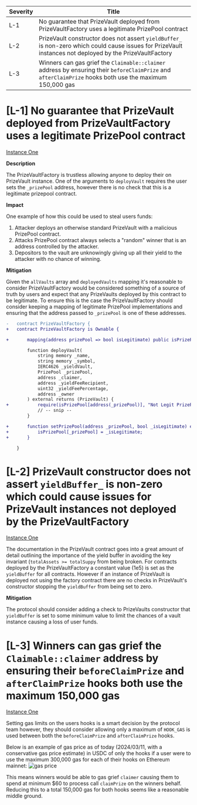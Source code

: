 | Severity | Title                                                                                                                                                                                                                    |
| -------- | ------------------------------------------------------------------------------------------------------------------------------------------------------------------------------------------------------------------------ |
| L-1      | No guarantee that PrizeVault deployed from PrizeVaultFactory uses a legitimate PrizePool contract                                                                                                                        |
| L-2      | PrizeVault constructor does not assert `yieldBuffer_` is non-zero which could cause issues for PrizeVault instances not deployed by the PrizeVaultFactory                                                                |
| L-3      | Winners can gas grief the `Claimable::claimer` address by ensuring their `beforeClaimPrize` and `afterClaimPrize` hooks both use the maximum 150,000 gas                                                                 |

# [L-1] No guarantee that PrizeVault deployed from PrizeVaultFactory uses a legitimate PrizePool contract

[Instance One](https://github.com/code-423n4/2024-03-pooltogether/blob/main/pt-v5-vault/src/PrizeVaultFactory.sol#L92)

**Description**

The PrizeVaultFactory is trustless allowing anyone to deploy their on PrizeVault instance. One of the arguments to `deployVault` requires the user sets the `_prizePool` address, however there is no check that this is a legitimate prizepool contract.

**Impact**

One example of how this could be used to steal users funds:

1. Attacker deploys an otherwise standard PrizeVault with a malicious PrizePool contract.
2. Attacks PrizePool contract always selects a "random" winner that is an address controlled by the attacker.
3. Depositors to the vault are unknowingly giving up all their yield to the attacker with no chance of winning.

**Mitigation**

Given the `allVaults` array and `deployedVaults` mapping it's reasonable to consider PrizeVaultFactory would be considered something of a source of truth by users and expect that any PrizeVaults deployed by this contract to be legitimate. To ensure this is the case the PrizeVaultFactory should consider keeping a mapping of legitimate PrizePool implementations and ensuring that the address passed to `_prizePool` is one of these addresses.

```diff
-   contract PrizeVaultFactory {
+   contract PrizeVaultFactory is Ownable {

+       mapping(address prizePool => bool isLegitimate) public isPrizePool;

        function deployVault(
            string memory _name,
            string memory _symbol,
            IERC4626 _yieldVault,
            PrizePool _prizePool,
            address _claimer,
            address _yieldFeeRecipient,
            uint32 _yieldFeePercentage,
            address _owner
        ) external returns (PrizeVault) {
+           require(isPrizePool[address(_prizePool)], "Not Legit PrizePool");
            // -- snip --
        }

+       function setPrizePool(address _prizePool, bool _isLegitimate) external onlyOwner {
+           isPrizePool[_prizePool] = _isLegitimate;
+       }

    }
```

# [L-2] PrizeVault constructor does not assert `yieldBuffer_` is non-zero which could cause issues for PrizeVault instances not deployed by the PrizeVaultFactory

[Instance One](https://github.com/code-423n4/2024-03-pooltogether/blob/main/pt-v5-vault/src/PrizeVault.sol#L289)

The documentation in the PrizeVault contract goes into a great amount of detail outlining the importance of the yield buffer in avoiding the key invariant (`totalAssets >= totalSuppy` from being broken. For contracts deployed by the PrizeVaultFactory a constant value (1e5) is set as the `yieldBuffer` for all contracts. However if an instance of PrizeVault is deployed not using the factory contract there are no checks in PrizeVault's constructor stopping the `yieldBuffer` from being set to zero.

**Mitigation**

The protocol should consider adding a check to PrizeVaults constructor that `yieldBuffer` is set to some minimum value to limit the chances of a vault instance causing a loss of user funds.

# [L-3] Winners can gas grief the `Claimable::claimer` address by ensuring their `beforeClaimPrize` and `afterClaimPrize` hooks both use the maximum 150,000 gas

[Instance One](https://github.com/code-423n4/2024-03-pooltogether/blob/main/pt-v5-vault/src/abstract/Claimable.sol#L76)

Setting gas limits on the users hooks is a smart decision by the protocol team however, they should consider allowing only a maximum of `HOOK_GAS` is used between both the `beforeClaimPrize` and `afterClaimPrize` hooks.

Below is an example of gas price as of today (2024/03/11, with a conservative gas price estimate) in USDC of only the hooks if a user were to use the maximum 300,000 gas for each of their hooks on Ethereum mainnet:
![gas price](https://i.imgur.com/SFQQNMh.png)

This means winners would be able to gas grief `claimer` causing them to spend at minimum $60 to process call `claimPrize` on the winners behalf. Reducing this to a total 150,000 gas for both hooks seems like a reasonable middle ground.

